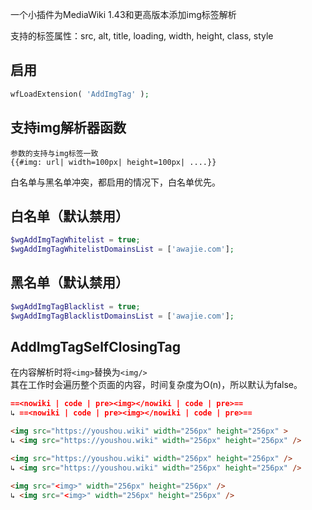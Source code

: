 一个小插件为MediaWiki 1.43和更高版本添加img标签解析

支持的标签属性：src, alt, title, loading, width, height, class, style

## 启用

```php
wfLoadExtension( 'AddImgTag' );
```

## 支持img解析器函数
```
参数的支持与img标签一致
{{#img: url| width=100px| height=100px| ....}}
```

白名单与黑名单冲突，都启用的情况下，白名单优先。

## 白名单（默认禁用）

```php
$wgAddImgTagWhitelist = true;
$wgAddImgTagWhitelistDomainsList = ['awajie.com'];
```

## 黑名单（默认禁用）

```php
$wgAddImgTagBlacklist = true;
$wgAddImgTagBlacklistDomainsList = ['awajie.com'];
```

## AddImgTagSelfClosingTag
在内容解析时将```<img>```替换为```<img/>```  
其在工作时会遍历整个页面的内容，时间复杂度为O(n)，所以默认为false。

```markdown
==<nowiki | code | pre><img></nowiki | code | pre>== 
↳ ==<nowiki | code | pre><img></nowiki | code | pre>==

<img src="https://youshou.wiki" width="256px" height="256px" >
↳ <img src="https://youshou.wiki" width="256px" height="256px" />

<img src="https://youshou.wiki" width="256px" height="256px" />
↳ <img src="https://youshou.wiki" width="256px" height="256px" />

<img src="<img>" width="256px" height="256px" />
↳ <img src="<img>" width="256px" height="256px" />
```